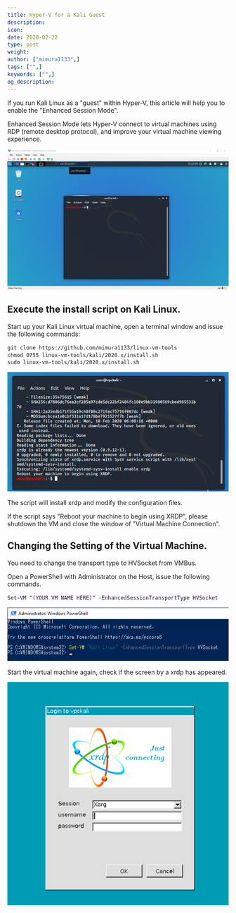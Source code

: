```yaml
---
title: Hyper-V for a Kali Guest
description:
icon:
date: 2020-02-22
type: post
weight:
author: ["mimura1133",]
tags: ["",]
keywords: ["",]
og_description:
---
```


If you run Kali Linux as a "guest" within Hyper-V, this article will help you to enable the "Enhanced Session Mode".

Enhanced Session Mode lets Hyper-V connect to virtual machines using RDP (remote desktop protocol), and improve your virtual machine viewing experience.

![kali-hyper-v-enhancedmode](kali-hyper-v-enhancedmode.png)

## Execute the install script on Kali Linux.

Start up your Kali Linux virtual machine, open a terminal window and issue the following commands:

```markdown
git clone https://github.com/mimura1133/linux-vm-tools
chmod 0755 linux-vm-tools/kali/2020.x/install.sh
sudo linux-vm-tools/kali/2020.x/install.sh
```

![kali-hyperv-step1](kali-hyperv-step1.png)

The script will install xrdp and modify the configuration files.

If the script says "Reboot your machine to begin using XRDP", please shutdown the VM and close the window of "Virtual Machine Connection".

## Changing the Setting of the Virtual Machine.

You need to change the transport type to HVSocket from VMBus.

Open a PowerShell with Administrator on the Host, issue the following commands.

```markdown
Set-VM "(YOUR VM NAME HERE)" -EnhancedSessionTransportType HVSocket
```

![kali-hyperv-step2](kali-hyperv-step2.png)

Start the virtual machine again, check if the screen by a xrdp has appeared.

![kali-hyperv-step3](kali-hyperv-step3.png)
